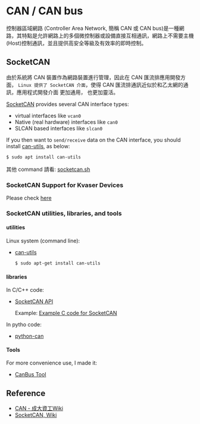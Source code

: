 # CAN / CAN bus

控制器區域網路 (Controller Area Network, 簡稱 CAN 或 CAN bus)是一種網路，其特點是允許網路上的多個微控制器或設備直接互相通訊，網路上不需要主機(Host)控制通訊，並且提供高安全等級及有效率的即時控制。

## SocketCAN

由於系統將 CAN 裝置作為網路裝置進行管理，因此在 CAN 匯流排應用開發方面， `Linux 提供了 SocketCAN 介面`，使得 CAN 匯流排通訊近似於和乙太網的通訊，應用程式開發介面 更加通用， 也更加靈活。

[SocketCAN](https://docs.kernel.org/networking/can.html) provides several CAN interface types:
  - virtual interfaces like `vcan0`
  - Native (real hardware) interfaces like `can0`
  - SLCAN based interfaces like `slcan0`

If you then want to `send/receive` data on the CAN interface, you should install [can-utils](https://github.com/linux-can/can-utils), as below:

```sh
$ sudo apt install can-utils
```

其他 command 請看: [socketcan.sh](./socketcan.sh)

### SocketCAN Support for Kvaser Devices

Please check [here](kvaser/README.md)

### SocketCAN utilities, libraries, and tools

#### utilities

Linux system (command line):

- [can-utils](https://github.com/linux-can/can-utils)

    ```sh
    $ sudo apt-get install can-utils
    ```
#### libraries

In C/C++ code:

- [SocketCAN API](https://www.kernel.org/doc/html/latest/networking/can.html)

    Example: [Example C code for SocketCAN](https://github.com/kaka-lin/Notes/tree/master/Network/canbus/can_examples)

In pytho code:

- [python-can](https://github.com/hardbyte/python-can)

#### Tools

For more convenience use, I made it:

- [CanBus Tool](https://github.com/kaka-lin/canbus-tool)

## Reference

- [CAN - 成大資工Wiki](http://wiki.csie.ncku.edu.tw/embedded/CAN)
- [SocketCAN, Wiki](https://en.wikipedia.org/wiki/SocketCAN)
